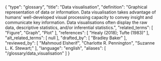 {
    "type": "glossary",
    "title": "Data visualisation",
    "definition": "Graphical representation of data or information. Data visualisation takes advantage of humans’ well-developed visual processing capacity to convey insight and communicate key information. Data visualisations often display the raw data, descriptive statistics, and/or inferential statistics.",
    "related_terms": [
        "Figure",
        "Graph",
        "Plot"
    ],
    "references": [
        "Healy (2018); Tufte (1983)"
    ],
    "alt_related_terms": [
        null
    ],
    "drafted_by": [
        "Bradley Baker"
    ],
    "reviewed_by": [
        "Mahmoud Elsherif",
        "Charlotte R. Pennington",
        "Suzanne L. K. Stewart;"
    ],
    "language": "english",
    "aliases": [
        "/glossary/data_visualisation"
    ]
}